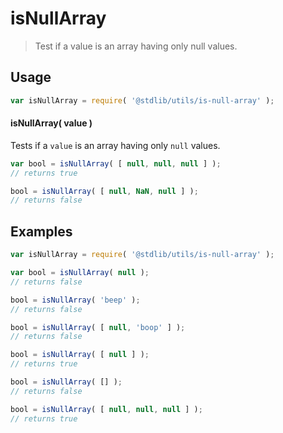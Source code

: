 # isNullArray

> Test if a value is an array having only null values.

<!-- <usage> -->

## Usage

``` javascript
var isNullArray = require( '@stdlib/utils/is-null-array' );
```

#### isNullArray( value )

Tests if a `value` is an array having only `null` values.

``` javascript
var bool = isNullArray( [ null, null, null ] );
// returns true

bool = isNullArray( [ null, NaN, null ] );
// returns false
```

<!-- </usage> -->


<!-- <examples> -->

## Examples


``` javascript
var isNullArray = require( '@stdlib/utils/is-null-array' );

var bool = isNullArray( null );
// returns false

bool = isNullArray( 'beep' );
// returns false

bool = isNullArray( [ null, 'boop' ] );
// returns false

bool = isNullArray( [ null ] );
// returns true

bool = isNullArray( [] );
// returns false

bool = isNullArray( [ null, null, null ] );
// returns true
```

<!-- </examples> -->


<!-- <links> -->

<!-- </links> -->
